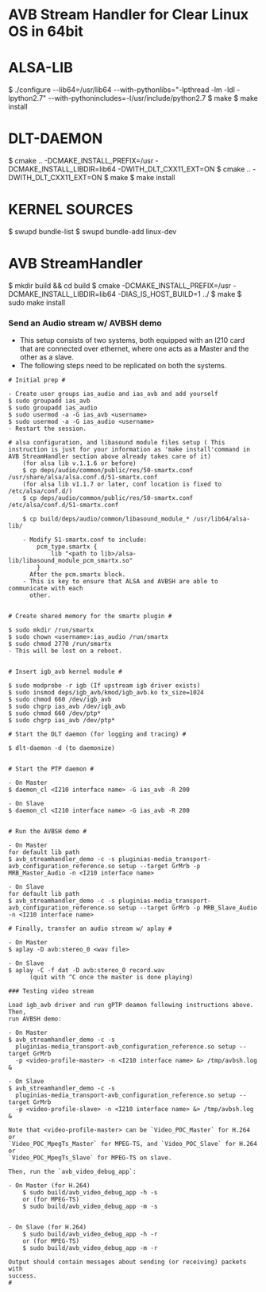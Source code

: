 # AVB Stream Handler for Clear Linux OS in 64bit


# ALSA-LIB #
$ ./configure --lib64=/usr/lib64 --with-pythonlibs="-lpthread -lm -ldl -lpython2.7" --with-pythonincludes=-I/usr/include/python2.7
$ make
$ make install

# DLT-DAEMON #
$ cmake .. -DCMAKE_INSTALL_PREFIX=/usr -DCMAKE_INSTALL_LIBDIR=lib64 -DWITH_DLT_CXX11_EXT=ON
$ cmake .. -DWITH_DLT_CXX11_EXT=ON
$ make
$ make install

# KERNEL SOURCES #

$ swupd bundle-list
$ swupd bundle-add linux-dev

# AVB StreamHandler #
$ mkdir build && cd build
$ cmake -DCMAKE_INSTALL_PREFIX=/usr -DCMAKE_INSTALL_LIBDIR=lib64  -DIAS_IS_HOST_BUILD=1 ../
$ make
$ sudo make install


### Send an Audio stream w/ AVBSH demo

* This setup consists of two systems, both equipped with an I210 card that
  are connected over ethernet, where one acts as a Master and the other as
  a slave.
* The following steps need to be replicated on both the systems.
```
# Initial prep #

- Create user groups ias_audio and ias_avb and add yourself
$ sudo groupadd ias_avb
$ sudo groupadd ias_audio
$ sudo usermod -a -G ias_avb <username>
$ sudo usermod -a -G ias_audio <username>
- Restart the session.

# alsa configuration, and libasound module files setup ( This instruction is just for your information as 'make install'command in AVB StreamHandler section above already takes care of it)
	(for alsa lib v.1.1.6 or before)
	$ cp deps/audio/common/public/res/50-smartx.conf /usr/share/alsa/alsa.conf.d/51-smartx.conf
	(for alsa lib v1.1.7 or later, conf location is fixed to /etc/alsa/conf.d/)
	$ cp deps/audio/common/public/res/50-smartx.conf /etc/alsa/conf.d/51-smartx.conf
	
	$ cp build/deps/audio/common/libasound_module_* /usr/lib64/alsa-lib/

	- Modify 51-smartx.conf to include:
		pcm_type.smartx {
			lib "<path to lib>/alsa-lib/libasound_module_pcm_smartx.so"
		}
	  After the pcm.smartx block.
	- This is key to ensure that ALSA and AVBSH are able to communicate with each
	  other.


# Create shared memory for the smartx plugin #

$ sudo mkdir /run/smartx
$ sudo chown <username>:ias_audio /run/smartx
$ sudo chmod 2770 /run/smartx
- This will be lost on a reboot.


# Insert igb_avb kernel module #

$ sudo modprobe -r igb (If upstream igb driver exists)
$ sudo insmod deps/igb_avb/kmod/igb_avb.ko tx_size=1024
$ sudo chmod 660 /dev/igb_avb
$ sudo chgrp ias_avb /dev/igb_avb
$ sudo chmod 660 /dev/ptp*
$ sudo chgrp ias_avb /dev/ptp*

# Start the DLT daemon (for logging and tracing) #

$ dlt-daemon -d (to daemonize)


# Start the PTP daemon #

- On Master
$ daemon_cl <I210 interface name> -G ias_avb -R 200

- On Slave
$ daemon_cl <I210 interface name> -G ias_avb -R 200


# Run the AVBSH demo #

- On Master
for default lib path
$ avb_streamhandler_demo -c -s pluginias-media_transport-avb_configuration_reference.so setup --target GrMrb -p MRB_Master_Audio -n <I210 interface name>

- On Slave
for default lib path
$ avb_streamhandler_demo -c -s pluginias-media_transport-avb_configuration_reference.so setup --target GrMrb -p MRB_Slave_Audio -n <I210 interface name>

# Finally, transfer an audio stream w/ aplay #

- On Master
$ aplay -D avb:stereo_0 <wav file>
	
- On Slave
$ aplay -C -f dat -D avb:stereo_0 record.wav
	  (quit with ^C once the master is done playing)

### Testing video stream

Load igb_avb driver and run gPTP deamon following instructions above. Then,
run AVBSH demo:

- On Master
$ avb_streamhandler_demo -c -s
  pluginias-media_transport-avb_configuration_reference.so setup --target GrMrb
  -p <video-profile-master> -n <I210 interface name> &> /tmp/avbsh.log &

- On Slave
$ avb_streamhandler_demo -c -s
  pluginias-media_transport-avb_configuration_reference.so setup --target GrMrb
  -p <video-profile-slave> -n <I210 interface name> &> /tmp/avbsh.log &

Note that <video-profile-master> can be `Video_POC_Master` for H.264 or
`Video_POC_MpegTs_Master` for MPEG-TS, and `Video_POC_Slave` for H.264 or
`Video_POC_MpegTs_Slave` for MPEG-TS on slave.

Then, run the `avb_video_debug_app`:

- On Master (for H.264)
	$ sudo build/avb_video_debug_app -h -s
	or (for MPEG-TS)
	$ sudo build/avb_video_debug_app -m -s


- On Slave (for H.264)
	$ sudo build/avb_video_debug_app -h -r
	or (for MPEG-TS)
	$ sudo build/avb_video_debug_app -m -r

Output should contain messages about sending (or receiving) packets with
success.
# 

